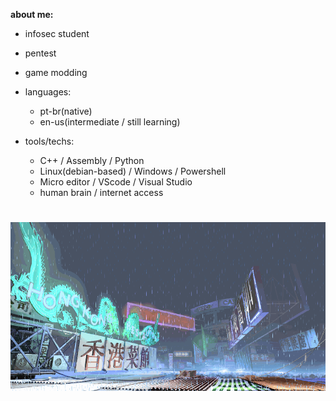 **about me:**

  - infosec student
  - pentest
  - game modding
    
- languages:
  
    - pt-br(native)
    - en-us(intermediate / still learning)

- tools/techs:
  
  - C++ / Assembly / Python
  - Linux(debian-based) / Windows / Powershell
  - Micro editor / VScode / Visual Studio
  - human brain / internet access 

#
![sf3-yang-stage](sf3-3rd-strike-yang-stage-hongkong.gif)
#



